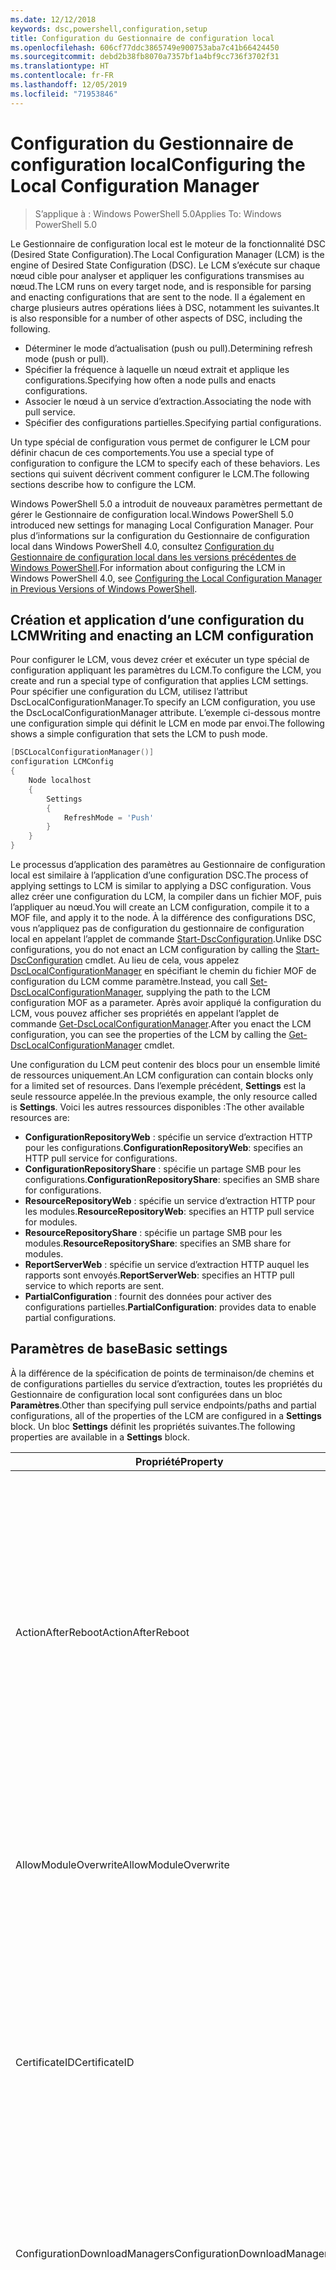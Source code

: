 ```yaml
---
ms.date: 12/12/2018
keywords: dsc,powershell,configuration,setup
title: Configuration du Gestionnaire de configuration local
ms.openlocfilehash: 606cf77ddc3865749e900753aba7c41b66424450
ms.sourcegitcommit: debd2b38fb8070a7357bf1a4bf9cc736f3702f31
ms.translationtype: HT
ms.contentlocale: fr-FR
ms.lasthandoff: 12/05/2019
ms.locfileid: "71953846"
---
```

# <a name="configuring-the-local-configuration-manager"></a><span data-ttu-id="c77e1-103">Configuration du Gestionnaire de configuration local</span><span class="sxs-lookup"><span data-stu-id="c77e1-103">Configuring the Local Configuration Manager</span></span>

> <span data-ttu-id="c77e1-104">S’applique à : Windows PowerShell 5.0</span><span class="sxs-lookup"><span data-stu-id="c77e1-104">Applies To: Windows PowerShell 5.0</span></span>

<span data-ttu-id="c77e1-105">Le Gestionnaire de configuration local est le moteur de la fonctionnalité DSC (Desired State Configuration).</span><span class="sxs-lookup"><span data-stu-id="c77e1-105">The Local Configuration Manager (LCM) is the engine of Desired State Configuration (DSC).</span></span>
<span data-ttu-id="c77e1-106">Le LCM s’exécute sur chaque nœud cible pour analyser et appliquer les configurations transmises au nœud.</span><span class="sxs-lookup"><span data-stu-id="c77e1-106">The LCM runs on every target node, and is responsible for parsing and enacting configurations that are sent to the node.</span></span>
<span data-ttu-id="c77e1-107">Il a également en charge plusieurs autres opérations liées à DSC, notamment les suivantes.</span><span class="sxs-lookup"><span data-stu-id="c77e1-107">It is also responsible for a number of other aspects of DSC, including the following.</span></span>

- <span data-ttu-id="c77e1-108">Déterminer le mode d’actualisation (push ou pull).</span><span class="sxs-lookup"><span data-stu-id="c77e1-108">Determining refresh mode (push or pull).</span></span>
- <span data-ttu-id="c77e1-109">Spécifier la fréquence à laquelle un nœud extrait et applique les configurations.</span><span class="sxs-lookup"><span data-stu-id="c77e1-109">Specifying how often a node pulls and enacts configurations.</span></span>
- <span data-ttu-id="c77e1-110">Associer le nœud à un service d’extraction.</span><span class="sxs-lookup"><span data-stu-id="c77e1-110">Associating the node with pull service.</span></span>
- <span data-ttu-id="c77e1-111">Spécifier des configurations partielles.</span><span class="sxs-lookup"><span data-stu-id="c77e1-111">Specifying partial configurations.</span></span>

<span data-ttu-id="c77e1-112">Un type spécial de configuration vous permet de configurer le LCM pour définir chacun de ces comportements.</span><span class="sxs-lookup"><span data-stu-id="c77e1-112">You use a special type of configuration to configure the LCM to specify each of these behaviors.</span></span>
<span data-ttu-id="c77e1-113">Les sections qui suivent décrivent comment configurer le LCM.</span><span class="sxs-lookup"><span data-stu-id="c77e1-113">The following sections describe how to configure the LCM.</span></span>

<span data-ttu-id="c77e1-114">Windows PowerShell 5.0 a introduit de nouveaux paramètres permettant de gérer le Gestionnaire de configuration local.</span><span class="sxs-lookup"><span data-stu-id="c77e1-114">Windows PowerShell 5.0 introduced new settings for managing Local Configuration Manager.</span></span>
<span data-ttu-id="c77e1-115">Pour plus d’informations sur la configuration du Gestionnaire de configuration local dans Windows PowerShell 4.0, consultez [Configuration du Gestionnaire de configuration local dans les versions précédentes de Windows PowerShell](metaconfig4.md).</span><span class="sxs-lookup"><span data-stu-id="c77e1-115">For information about configuring the LCM in Windows PowerShell 4.0, see [Configuring the Local Configuration Manager in Previous Versions of Windows PowerShell](metaconfig4.md).</span></span>

## <a name="writing-and-enacting-an-lcm-configuration"></a><span data-ttu-id="c77e1-116">Création et application d’une configuration du LCM</span><span class="sxs-lookup"><span data-stu-id="c77e1-116">Writing and enacting an LCM configuration</span></span>

<span data-ttu-id="c77e1-117">Pour configurer le LCM, vous devez créer et exécuter un type spécial de configuration appliquant les paramètres du LCM.</span><span class="sxs-lookup"><span data-stu-id="c77e1-117">To configure the LCM, you create and run a special type of configuration that applies LCM settings.</span></span>
<span data-ttu-id="c77e1-118">Pour spécifier une configuration du LCM, utilisez l’attribut DscLocalConfigurationManager.</span><span class="sxs-lookup"><span data-stu-id="c77e1-118">To specify an LCM configuration, you use the DscLocalConfigurationManager attribute.</span></span>
<span data-ttu-id="c77e1-119">L’exemple ci-dessous montre une configuration simple qui définit le LCM en mode par envoi.</span><span class="sxs-lookup"><span data-stu-id="c77e1-119">The following shows a simple configuration that sets the LCM to push mode.</span></span>

```powershell
[DSCLocalConfigurationManager()]
configuration LCMConfig
{
    Node localhost
    {
        Settings
        {
            RefreshMode = 'Push'
        }
    }
}
```

<span data-ttu-id="c77e1-120">Le processus d’application des paramètres au Gestionnaire de configuration local est similaire à l’application d’une configuration DSC.</span><span class="sxs-lookup"><span data-stu-id="c77e1-120">The process of applying settings to LCM is similar to applying a DSC configuration.</span></span>
<span data-ttu-id="c77e1-121">Vous allez créer une configuration du LCM, la compiler dans un fichier MOF, puis l’appliquer au nœud.</span><span class="sxs-lookup"><span data-stu-id="c77e1-121">You will create an LCM configuration, compile it to a MOF file, and apply it to the node.</span></span>
<span data-ttu-id="c77e1-122">À la différence des configurations DSC, vous n’appliquez pas de configuration du gestionnaire de configuration local en appelant l’applet de commande [Start-DscConfiguration](/powershell/module/psdesiredstateconfiguration/start-dscconfiguration).</span><span class="sxs-lookup"><span data-stu-id="c77e1-122">Unlike DSC configurations, you do not enact an LCM configuration by calling the [Start-DscConfiguration](/powershell/module/psdesiredstateconfiguration/start-dscconfiguration) cmdlet.</span></span>
<span data-ttu-id="c77e1-123">Au lieu de cela, vous appelez [DscLocalConfigurationManager](/powershell/module/PSDesiredStateConfiguration/Set-DscLocalConfigurationManager) en spécifiant le chemin du fichier MOF de configuration du LCM comme paramètre.</span><span class="sxs-lookup"><span data-stu-id="c77e1-123">Instead, you call [Set-DscLocalConfigurationManager](/powershell/module/PSDesiredStateConfiguration/Set-DscLocalConfigurationManager), supplying the path to the LCM configuration MOF as a parameter.</span></span>
<span data-ttu-id="c77e1-124">Après avoir appliqué la configuration du LCM, vous pouvez afficher ses propriétés en appelant l’applet de commande [Get-DscLocalConfigurationManager](/powershell/module/PSDesiredStateConfiguration/Get-DscLocalConfigurationManager).</span><span class="sxs-lookup"><span data-stu-id="c77e1-124">After you enact the LCM configuration, you can see the properties of the LCM by calling the [Get-DscLocalConfigurationManager](/powershell/module/PSDesiredStateConfiguration/Get-DscLocalConfigurationManager) cmdlet.</span></span>

<span data-ttu-id="c77e1-125">Une configuration du LCM peut contenir des blocs pour un ensemble limité de ressources uniquement.</span><span class="sxs-lookup"><span data-stu-id="c77e1-125">An LCM configuration can contain blocks only for a limited set of resources.</span></span>
<span data-ttu-id="c77e1-126">Dans l’exemple précédent, **Settings** est la seule ressource appelée.</span><span class="sxs-lookup"><span data-stu-id="c77e1-126">In the previous example, the only resource called is **Settings**.</span></span>
<span data-ttu-id="c77e1-127">Voici les autres ressources disponibles :</span><span class="sxs-lookup"><span data-stu-id="c77e1-127">The other available resources are:</span></span>

* <span data-ttu-id="c77e1-128">**ConfigurationRepositoryWeb** : spécifie un service d’extraction HTTP pour les configurations.</span><span class="sxs-lookup"><span data-stu-id="c77e1-128">**ConfigurationRepositoryWeb**: specifies an HTTP pull service for configurations.</span></span>
* <span data-ttu-id="c77e1-129">**ConfigurationRepositoryShare** : spécifie un partage SMB pour les configurations.</span><span class="sxs-lookup"><span data-stu-id="c77e1-129">**ConfigurationRepositoryShare**: specifies an SMB share for configurations.</span></span>
* <span data-ttu-id="c77e1-130">**ResourceRepositoryWeb** : spécifie un service d’extraction HTTP pour les modules.</span><span class="sxs-lookup"><span data-stu-id="c77e1-130">**ResourceRepositoryWeb**: specifies an HTTP pull service for modules.</span></span>
* <span data-ttu-id="c77e1-131">**ResourceRepositoryShare** : spécifie un partage SMB pour les modules.</span><span class="sxs-lookup"><span data-stu-id="c77e1-131">**ResourceRepositoryShare**: specifies an SMB share for modules.</span></span>
* <span data-ttu-id="c77e1-132">**ReportServerWeb** : spécifie un service d’extraction HTTP auquel les rapports sont envoyés.</span><span class="sxs-lookup"><span data-stu-id="c77e1-132">**ReportServerWeb**: specifies an HTTP pull service to which reports are sent.</span></span>
* <span data-ttu-id="c77e1-133">**PartialConfiguration** : fournit des données pour activer des configurations partielles.</span><span class="sxs-lookup"><span data-stu-id="c77e1-133">**PartialConfiguration**: provides data to enable partial configurations.</span></span>

## <a name="basic-settings"></a><span data-ttu-id="c77e1-134">Paramètres de base</span><span class="sxs-lookup"><span data-stu-id="c77e1-134">Basic settings</span></span>

<span data-ttu-id="c77e1-135">À la différence de la spécification de points de terminaison/de chemins et de configurations partielles du service d’extraction, toutes les propriétés du Gestionnaire de configuration local sont configurées dans un bloc **Paramètres**.</span><span class="sxs-lookup"><span data-stu-id="c77e1-135">Other than specifying pull service endpoints/paths and partial configurations, all of the properties of the LCM are configured in a **Settings** block.</span></span>
<span data-ttu-id="c77e1-136">Un bloc **Settings** définit les propriétés suivantes.</span><span class="sxs-lookup"><span data-stu-id="c77e1-136">The following properties are available in a **Settings** block.</span></span>

|  <span data-ttu-id="c77e1-137">Propriété</span><span class="sxs-lookup"><span data-stu-id="c77e1-137">Property</span></span>  |  <span data-ttu-id="c77e1-138">Type</span><span class="sxs-lookup"><span data-stu-id="c77e1-138">Type</span></span>  |  <span data-ttu-id="c77e1-139">Description</span><span class="sxs-lookup"><span data-stu-id="c77e1-139">Description</span></span>   |
|----------- |------- |--------------- |
| <span data-ttu-id="c77e1-140">ActionAfterReboot</span><span class="sxs-lookup"><span data-stu-id="c77e1-140">ActionAfterReboot</span></span>| <span data-ttu-id="c77e1-141">string</span><span class="sxs-lookup"><span data-stu-id="c77e1-141">string</span></span>| <span data-ttu-id="c77e1-142">Spécifie le comportement après un redémarrage survenant pendant l’application d’une configuration.</span><span class="sxs-lookup"><span data-stu-id="c77e1-142">Specifies what happens after a reboot during the application of a configuration.</span></span> <span data-ttu-id="c77e1-143">Les valeurs possibles sont __ContinueConfiguration__ et __StopConfiguration__.</span><span class="sxs-lookup"><span data-stu-id="c77e1-143">The possible values are __"ContinueConfiguration"__ and __"StopConfiguration"__.</span></span> <ul><li> <span data-ttu-id="c77e1-144">__ContinueConfiguration__ : l’application de la configuration actuelle se poursuit après le redémarrage de l’ordinateur.</span><span class="sxs-lookup"><span data-stu-id="c77e1-144">__ContinueConfiguration__: Continue applying the current configuration after machine reboot.</span></span> <span data-ttu-id="c77e1-145">Il s’agit de la valeur par défaut</span><span class="sxs-lookup"><span data-stu-id="c77e1-145">This is the default value</span></span></li><li><span data-ttu-id="c77e1-146">__StopConfiguration__ : arrêter la configuration actuelle après le redémarrage de l’ordinateur.</span><span class="sxs-lookup"><span data-stu-id="c77e1-146">__StopConfiguration__: Stop the current configuration after machine reboot.</span></span></li></ul>|
| <span data-ttu-id="c77e1-147">AllowModuleOverwrite</span><span class="sxs-lookup"><span data-stu-id="c77e1-147">AllowModuleOverwrite</span></span>| <span data-ttu-id="c77e1-148">bool</span><span class="sxs-lookup"><span data-stu-id="c77e1-148">bool</span></span>| <span data-ttu-id="c77e1-149">__$TRUE__ si de nouvelles configurations téléchargées dans le service d’extraction sont autorisées à remplacer les anciennes sur le nœud cible.</span><span class="sxs-lookup"><span data-stu-id="c77e1-149">__$TRUE__ if new configurations downloaded from the pull service are allowed to overwrite the old ones on the target node.</span></span> <span data-ttu-id="c77e1-150">Autrement, définissez-la sur $FALSE.</span><span class="sxs-lookup"><span data-stu-id="c77e1-150">Otherwise, $FALSE.</span></span>|
| <span data-ttu-id="c77e1-151">CertificateID</span><span class="sxs-lookup"><span data-stu-id="c77e1-151">CertificateID</span></span>| <span data-ttu-id="c77e1-152">string</span><span class="sxs-lookup"><span data-stu-id="c77e1-152">string</span></span>| <span data-ttu-id="c77e1-153">Empreinte d’un certificat utilisée pour sécuriser les informations d’identification transmise dans une configuration.</span><span class="sxs-lookup"><span data-stu-id="c77e1-153">The thumbprint of a certificate used to secure credentials passed in a configuration.</span></span> <span data-ttu-id="c77e1-154">Pour plus d’informations, consultez [Want to secure credentials in Windows PowerShell Desired State Configuration](https://blogs.msdn.com/b/powershell/archive/2014/01/31/want-to-secure-credentials-in-windows-powershell-desired-state-configuration.aspx)? (Sécuriser les informations d’identification dans DSC Windows PowerShell).</span><span class="sxs-lookup"><span data-stu-id="c77e1-154">For more information see [Want to secure credentials in Windows PowerShell Desired State Configuration](https://blogs.msdn.com/b/powershell/archive/2014/01/31/want-to-secure-credentials-in-windows-powershell-desired-state-configuration.aspx)?.</span></span> <br> <span data-ttu-id="c77e1-155">__Remarque :__ ceci est géré automatiquement si vous utilisez le service d’extraction Azure Automation DSC.</span><span class="sxs-lookup"><span data-stu-id="c77e1-155">__Note:__ this is managed automatically if using Azure Automation DSC pull service.</span></span>|
| <span data-ttu-id="c77e1-156">ConfigurationDownloadManagers</span><span class="sxs-lookup"><span data-stu-id="c77e1-156">ConfigurationDownloadManagers</span></span>| <span data-ttu-id="c77e1-157">CimInstance[]</span><span class="sxs-lookup"><span data-stu-id="c77e1-157">CimInstance[]</span></span>| <span data-ttu-id="c77e1-158">Obsolète.</span><span class="sxs-lookup"><span data-stu-id="c77e1-158">Obsolete.</span></span> <span data-ttu-id="c77e1-159">Utilisez les blocs __ConfigurationRepositoryWeb__ et __ConfigurationRepositoryShare__ pour définir les points de terminaison du service d’extraction de configuration.</span><span class="sxs-lookup"><span data-stu-id="c77e1-159">Use __ConfigurationRepositoryWeb__ and __ConfigurationRepositoryShare__ blocks to define configuration pull service endpoints.</span></span>|
| <span data-ttu-id="c77e1-160">ConfigurationID</span><span class="sxs-lookup"><span data-stu-id="c77e1-160">ConfigurationID</span></span>| <span data-ttu-id="c77e1-161">string</span><span class="sxs-lookup"><span data-stu-id="c77e1-161">string</span></span>| <span data-ttu-id="c77e1-162">Pour la rétrocompatibilité avec des versions plus anciennes du service d’extraction.</span><span class="sxs-lookup"><span data-stu-id="c77e1-162">For backwards compatibility with older pull service versions.</span></span> <span data-ttu-id="c77e1-163">Un GUID qui identifie le fichier de configuration à obtenir d’un service d’extraction.</span><span class="sxs-lookup"><span data-stu-id="c77e1-163">A GUID that identifies the configuration file to get from a pull service.</span></span> <span data-ttu-id="c77e1-164">Le nœud extrait les configurations du service d’extraction si le nom du fichier de configuration MOF est ConfigurationID.mof.</span><span class="sxs-lookup"><span data-stu-id="c77e1-164">The node will pull configurations on the pull service if the name of the configuration MOF is named ConfigurationID.mof.</span></span><br> <span data-ttu-id="c77e1-165">__Remarque :__ Si vous définissez cette propriété, l’enregistrement du nœud auprès d’un service d’extraction avec __RegistrationKey__ ne fonctionne pas.</span><span class="sxs-lookup"><span data-stu-id="c77e1-165">__Note:__ If you set this property, registering the node with a pull service by using __RegistrationKey__ does not work.</span></span> <span data-ttu-id="c77e1-166">Pour plus d’informations, consultez [Configuration d’un client collecteur à l’aide des noms de configuration](../pull-server/pullClientConfigNames.md).</span><span class="sxs-lookup"><span data-stu-id="c77e1-166">For more information, see [Setting up a pull client with configuration names](../pull-server/pullClientConfigNames.md).</span></span>|
| <span data-ttu-id="c77e1-167">ConfigurationMode</span><span class="sxs-lookup"><span data-stu-id="c77e1-167">ConfigurationMode</span></span>| <span data-ttu-id="c77e1-168">string</span><span class="sxs-lookup"><span data-stu-id="c77e1-168">string</span></span> | <span data-ttu-id="c77e1-169">Spécifie de quelle façon le LCM applique réellement la configuration aux nœuds cibles.</span><span class="sxs-lookup"><span data-stu-id="c77e1-169">Specifies how the LCM actually applies the configuration to the target nodes.</span></span> <span data-ttu-id="c77e1-170">Les valeurs possibles sont __"ApplyOnly"__ , __"ApplyAndMonitor"__ et __"ApplyAndAutoCorrect"__ .</span><span class="sxs-lookup"><span data-stu-id="c77e1-170">Possible values are __"ApplyOnly"__,__"ApplyAndMonitor"__, and __"ApplyAndAutoCorrect"__.</span></span> <ul><li><span data-ttu-id="c77e1-171">__ApplyOnly__ : indique à DSC d’appliquer la configuration et de ne faire aucune autre opération, sauf si une nouvelle configuration est transmise au nœud cible ou est extraite d’un service.</span><span class="sxs-lookup"><span data-stu-id="c77e1-171">__ApplyOnly__: DSC applies the configuration and does nothing further unless a new configuration is pushed to the target node or when a new configuration is pulled from a service.</span></span> <span data-ttu-id="c77e1-172">Après l’application initiale d’une nouvelle configuration, DSC ne vérifie pas si le nœud cible est encore dans l’état précédemment configuré.</span><span class="sxs-lookup"><span data-stu-id="c77e1-172">After initial application of a new configuration, DSC does not check for drift from a previously configured state.</span></span> <span data-ttu-id="c77e1-173">Notez que DSC tente d’appliquer la configuration jusqu’à ce que l’opération aboutisse avant que __ApplyOnly__ ne prenne effet.</span><span class="sxs-lookup"><span data-stu-id="c77e1-173">Note that DSC will attempt to apply the configuration until it is successful before __ApplyOnly__ takes effect.</span></span> </li><li> <span data-ttu-id="c77e1-174">__ApplyAndMonitor__ : Il s'agit de la valeur par défaut.</span><span class="sxs-lookup"><span data-stu-id="c77e1-174">__ApplyAndMonitor__: This is the default value.</span></span> <span data-ttu-id="c77e1-175">indique au LCM d’appliquer chaque nouvelle configuration.</span><span class="sxs-lookup"><span data-stu-id="c77e1-175">The LCM applies any new configurations.</span></span> <span data-ttu-id="c77e1-176">Après l’application initiale d’une nouvelle configuration, DSC vérifie si le nœud cible est dans l’état souhaité et, si ce n’est pas le cas, signale l’écart dans les journaux.</span><span class="sxs-lookup"><span data-stu-id="c77e1-176">After initial application of a new configuration, if the target node drifts from the desired state, DSC reports the discrepancy in logs.</span></span> <span data-ttu-id="c77e1-177">Notez que DSC tente d’appliquer la configuration jusqu’à ce que l’opération aboutisse avant que __ApplyAndMonitor__ ne prenne effet.</span><span class="sxs-lookup"><span data-stu-id="c77e1-177">Note that DSC will attempt to apply the configuration until it is successful before __ApplyAndMonitor__ takes effect.</span></span></li><li><span data-ttu-id="c77e1-178">__ApplyAndAutoCorrect__ : indique à DSC d’appliquer chaque nouvelle configuration.</span><span class="sxs-lookup"><span data-stu-id="c77e1-178">__ApplyAndAutoCorrect__: DSC applies any new configurations.</span></span> <span data-ttu-id="c77e1-179">Après l’application initiale d’une nouvelle configuration, DSC vérifie si le nœud cible est dans l’état souhaité et, si ce n’est pas le cas, il signale l’écart dans les journaux, puis il réapplique la configuration actuelle.</span><span class="sxs-lookup"><span data-stu-id="c77e1-179">After initial application of a new configuration, if the target node drifts from the desired state, DSC reports the discrepancy in logs, and then re-applies the current configuration.</span></span></li></ul>|
| <span data-ttu-id="c77e1-180">ConfigurationModeFrequencyMins</span><span class="sxs-lookup"><span data-stu-id="c77e1-180">ConfigurationModeFrequencyMins</span></span>| <span data-ttu-id="c77e1-181">UInt32</span><span class="sxs-lookup"><span data-stu-id="c77e1-181">UInt32</span></span>| <span data-ttu-id="c77e1-182">Fréquence, en minutes, à laquelle la configuration actuelle est vérifiée et appliquée.</span><span class="sxs-lookup"><span data-stu-id="c77e1-182">How often, in minutes, the current configuration is checked and applied.</span></span> <span data-ttu-id="c77e1-183">Cette propriété est ignorée si la propriété ConfigurationMode est définie sur ApplyOnly.</span><span class="sxs-lookup"><span data-stu-id="c77e1-183">This property is ignored if the ConfigurationMode property is set to ApplyOnly.</span></span> <span data-ttu-id="c77e1-184">La valeur par défaut est 15.</span><span class="sxs-lookup"><span data-stu-id="c77e1-184">The default value is 15.</span></span>|
| <span data-ttu-id="c77e1-185">DebugMode</span><span class="sxs-lookup"><span data-stu-id="c77e1-185">DebugMode</span></span>| <span data-ttu-id="c77e1-186">string</span><span class="sxs-lookup"><span data-stu-id="c77e1-186">string</span></span>| <span data-ttu-id="c77e1-187">Les valeurs possibles sont __None__, __ForceModuleImport__ et __All__.</span><span class="sxs-lookup"><span data-stu-id="c77e1-187">Possible values are __None__, __ForceModuleImport__, and __All__.</span></span> <ul><li><span data-ttu-id="c77e1-188">Définissez cette propriété sur __None__ pour utiliser les ressources mises en cache.</span><span class="sxs-lookup"><span data-stu-id="c77e1-188">Set to __None__ to use cached resources.</span></span> <span data-ttu-id="c77e1-189">Il s’agit de la valeur par défaut qui doit être utilisée dans les scénarios de production.</span><span class="sxs-lookup"><span data-stu-id="c77e1-189">This is the default and should be used in production scenarios.</span></span></li><li><span data-ttu-id="c77e1-190">Définissez cette propriété sur __ForceModuleImport__ pour forcer le gestionnaire de configuration local à recharger tous les modules de ressources DSC, même ceux ayant déjà été chargés et mis en cache.</span><span class="sxs-lookup"><span data-stu-id="c77e1-190">Setting to __ForceModuleImport__, causes the LCM to reload any DSC resource modules, even if they have been previously loaded and cached.</span></span> <span data-ttu-id="c77e1-191">Ce comportement diminue les performances de DSC, car chaque module utilisé est systématiquement rechargé.</span><span class="sxs-lookup"><span data-stu-id="c77e1-191">This impacts the performance of DSC operations as each module is reloaded on use.</span></span> <span data-ttu-id="c77e1-192">En général, vous utilisez cette valeur lors du débogage d’une ressource.</span><span class="sxs-lookup"><span data-stu-id="c77e1-192">Typically you would use this value while debugging a resource</span></span></li><li><span data-ttu-id="c77e1-193">Dans cette version, __All__ est équivalent à __ForceModuleImport__</span><span class="sxs-lookup"><span data-stu-id="c77e1-193">In this release, __All__ is same as __ForceModuleImport__</span></span></li></ul> |
| <span data-ttu-id="c77e1-194">RebootNodeIfNeeded</span><span class="sxs-lookup"><span data-stu-id="c77e1-194">RebootNodeIfNeeded</span></span>| <span data-ttu-id="c77e1-195">bool</span><span class="sxs-lookup"><span data-stu-id="c77e1-195">bool</span></span>| <span data-ttu-id="c77e1-196">affectez la valeur `$true` pour autoriser les ressources à redémarrer le nœud à l’aide de l’indicateur `$global:DSCMachineStatus`.</span><span class="sxs-lookup"><span data-stu-id="c77e1-196">Set this to `$true` to allow resources to reboot the Node using the `$global:DSCMachineStatus` flag.</span></span> <span data-ttu-id="c77e1-197">Sinon, vous devez redémarrer manuellement le nœud.</span><span class="sxs-lookup"><span data-stu-id="c77e1-197">Otherwise, you will have to manually reboot the node for any configuration that requires it.</span></span> <span data-ttu-id="c77e1-198">La valeur par défaut est `$false`.</span><span class="sxs-lookup"><span data-stu-id="c77e1-198">The default value is `$false`.</span></span> <span data-ttu-id="c77e1-199">Pour utiliser ce paramètre lorsqu’une condition de redémarrage est imposée par autre chose que DSC (par exemple, Windows Installer), combinez ce paramètre avec la ressource __PendingReboot__ dans le module [ComputerManagementDsc](https://github.com/PowerShell/ComputerManagementDsc).</span><span class="sxs-lookup"><span data-stu-id="c77e1-199">To use this setting when a reboot condition is enacted by something other than DSC (such as Windows Installer), combine this setting with the __PendingReboot__ resource in the [ComputerManagementDsc](https://github.com/PowerShell/ComputerManagementDsc) module.</span></span>|
| <span data-ttu-id="c77e1-200">RefreshMode</span><span class="sxs-lookup"><span data-stu-id="c77e1-200">RefreshMode</span></span>| <span data-ttu-id="c77e1-201">string</span><span class="sxs-lookup"><span data-stu-id="c77e1-201">string</span></span>| <span data-ttu-id="c77e1-202">Spécifie de quelle façon le LCM obtient les configurations.</span><span class="sxs-lookup"><span data-stu-id="c77e1-202">Specifies how the LCM gets configurations.</span></span> <span data-ttu-id="c77e1-203">Les valeurs possibles sont __Disabled__, __Push__ et __Pull__.</span><span class="sxs-lookup"><span data-stu-id="c77e1-203">The possible values are __"Disabled"__, __"Push"__, and __"Pull"__.</span></span> <ul><li><span data-ttu-id="c77e1-204">__Disabled__ : les configurations DSC sont désactivées pour ce nœud.</span><span class="sxs-lookup"><span data-stu-id="c77e1-204">__Disabled__: DSC configurations are disabled for this node.</span></span></li><li> <span data-ttu-id="c77e1-205">__Push__ : lance les configurations en appelant l’applet de commande [Start-DscConfiguration](/powershell/module/psdesiredstateconfiguration/start-dscconfiguration).</span><span class="sxs-lookup"><span data-stu-id="c77e1-205">__Push__: Configurations are initiated by calling the [Start-DscConfiguration](/powershell/module/psdesiredstateconfiguration/start-dscconfiguration) cmdlet.</span></span> <span data-ttu-id="c77e1-206">Chaque configuration est immédiatement appliquée au nœud.</span><span class="sxs-lookup"><span data-stu-id="c77e1-206">The configuration is applied immediately to the node.</span></span> <span data-ttu-id="c77e1-207">Il s'agit de la valeur par défaut.</span><span class="sxs-lookup"><span data-stu-id="c77e1-207">This is the default value.</span></span></li><li><span data-ttu-id="c77e1-208">__Pull :__ le nœud est configuré pour vérifier régulièrement les configurations disponibles sur un service d’extraction ou un chemin SMB.</span><span class="sxs-lookup"><span data-stu-id="c77e1-208">__Pull:__ The node is configured to regularly check for configurations from a pull service or SMB path.</span></span> <span data-ttu-id="c77e1-209">Si cette propriété a la valeur __Pull__, vous devez spécifier un chemin HTTP (service) ou SMB (partage) dans un bloc __ConfigurationRepositoryWeb__ ou __ConfigurationRepositoryShare__.</span><span class="sxs-lookup"><span data-stu-id="c77e1-209">If this property is set to __Pull__, you must specify an HTTP (service) or SMB (share) path in a __ConfigurationRepositoryWeb__ or __ConfigurationRepositoryShare__ block.</span></span></li></ul>|
| <span data-ttu-id="c77e1-210">RefreshFrequencyMins</span><span class="sxs-lookup"><span data-stu-id="c77e1-210">RefreshFrequencyMins</span></span>| <span data-ttu-id="c77e1-211">Uint32</span><span class="sxs-lookup"><span data-stu-id="c77e1-211">Uint32</span></span>| <span data-ttu-id="c77e1-212">L’intervalle de temps, en minutes, auquel le LCM contrôle un service d’extraction pour obtenir des configurations mises à jour.</span><span class="sxs-lookup"><span data-stu-id="c77e1-212">The time interval, in minutes, at which the LCM checks a pull service to get updated configurations.</span></span> <span data-ttu-id="c77e1-213">Cette valeur est ignorée si le LCM n’est pas configuré en mode d’extraction.</span><span class="sxs-lookup"><span data-stu-id="c77e1-213">This value is ignored if the LCM is not configured in pull mode.</span></span> <span data-ttu-id="c77e1-214">La valeur par défaut est 30.</span><span class="sxs-lookup"><span data-stu-id="c77e1-214">The default value is 30.</span></span>|
| <span data-ttu-id="c77e1-215">ReportManagers</span><span class="sxs-lookup"><span data-stu-id="c77e1-215">ReportManagers</span></span>| <span data-ttu-id="c77e1-216">CimInstance[]</span><span class="sxs-lookup"><span data-stu-id="c77e1-216">CimInstance[]</span></span>| <span data-ttu-id="c77e1-217">Obsolète.</span><span class="sxs-lookup"><span data-stu-id="c77e1-217">Obsolete.</span></span> <span data-ttu-id="c77e1-218">Utilisez des blocs __ReportServerWeb__ pour définir un point de terminaison permettant d’envoyer les données de rapport à un service d’extraction.</span><span class="sxs-lookup"><span data-stu-id="c77e1-218">Use __ReportServerWeb__ blocks to define an endpoint to send reporting data to a pull service.</span></span>|
| <span data-ttu-id="c77e1-219">ResourceModuleManagers</span><span class="sxs-lookup"><span data-stu-id="c77e1-219">ResourceModuleManagers</span></span>| <span data-ttu-id="c77e1-220">CimInstance[]</span><span class="sxs-lookup"><span data-stu-id="c77e1-220">CimInstance[]</span></span>| <span data-ttu-id="c77e1-221">Obsolète.</span><span class="sxs-lookup"><span data-stu-id="c77e1-221">Obsolete.</span></span> <span data-ttu-id="c77e1-222">Utilisez des blocs __ResourceRepositoryWeb__ et __ResourceRepositoryShare__ pour définir respectivement les points de terminaison HTTP ou les chemins SMB du service d’extraction.</span><span class="sxs-lookup"><span data-stu-id="c77e1-222">Use __ResourceRepositoryWeb__ and __ResourceRepositoryShare__ blocks to define pull service HTTP endpoints or SMB paths, respectively.</span></span>|
| <span data-ttu-id="c77e1-223">PartialConfigurations</span><span class="sxs-lookup"><span data-stu-id="c77e1-223">PartialConfigurations</span></span>| <span data-ttu-id="c77e1-224">CimInstance</span><span class="sxs-lookup"><span data-stu-id="c77e1-224">CimInstance</span></span>| <span data-ttu-id="c77e1-225">Non implémentée.</span><span class="sxs-lookup"><span data-stu-id="c77e1-225">Not implemented.</span></span> <span data-ttu-id="c77e1-226">Ne pas utiliser.</span><span class="sxs-lookup"><span data-stu-id="c77e1-226">Do not use.</span></span>|
| <span data-ttu-id="c77e1-227">StatusRetentionTimeInDays</span><span class="sxs-lookup"><span data-stu-id="c77e1-227">StatusRetentionTimeInDays</span></span> | <span data-ttu-id="c77e1-228">UInt32</span><span class="sxs-lookup"><span data-stu-id="c77e1-228">UInt32</span></span>| <span data-ttu-id="c77e1-229">Nombre de jours pendant lesquels le LCM conserve l’état de la configuration actuelle.</span><span class="sxs-lookup"><span data-stu-id="c77e1-229">The number of days the LCM keeps the status of the current configuration.</span></span>|

> [!NOTE]
> <span data-ttu-id="c77e1-230">Le Gestionnaire de configuration local démarre le cycle **ConfigurationModeFrequencyMins** d’après les critères suivants :</span><span class="sxs-lookup"><span data-stu-id="c77e1-230">The LCM starts the **ConfigurationModeFrequencyMins** cycle based on:</span></span>
>
> - <span data-ttu-id="c77e1-231">Une nouvelle métaconfiguration est appliquée à l’aide de `Set-DscLocalConfigurationManager`</span><span class="sxs-lookup"><span data-stu-id="c77e1-231">A new metaconfig is applied using `Set-DscLocalConfigurationManager`</span></span>
> - <span data-ttu-id="c77e1-232">Un redémarrage de l’ordinateur est effectué</span><span class="sxs-lookup"><span data-stu-id="c77e1-232">A machine restart</span></span>
>
> <span data-ttu-id="c77e1-233">Pour toute condition où le processus du minuteur plante, le problème est détecté dans les 30 secondes et le cycle est redémarré.</span><span class="sxs-lookup"><span data-stu-id="c77e1-233">For any condition where the timer process experiences a crash, that will be detected within 30 seconds and the cycle will be restarted.</span></span>
> <span data-ttu-id="c77e1-234">Une opération simultanée pourrait retarder le démarrage du cycle. Si la durée de cette opération dépasse la fréquence du cycle configurée, le minuteur suivant ne démarrera pas.</span><span class="sxs-lookup"><span data-stu-id="c77e1-234">A concurrent operation could delay the cycle from being started, if the duration of this operation exceeds the configured cycle frequency, the next timer will not start.</span></span>
>
> <span data-ttu-id="c77e1-235">Par exemple, la métaconfiguration est configurée à une fréquence d’extraction de 15 minutes et une opération d’extraction a lieu à T1.</span><span class="sxs-lookup"><span data-stu-id="c77e1-235">Example, the metaconfig is configured at a 15 minute pull frequency and a pull occurs at T1.</span></span>  <span data-ttu-id="c77e1-236">Le nœud ne termine pas le travail avant 16 minutes.</span><span class="sxs-lookup"><span data-stu-id="c77e1-236">The Node does not finish work for 16 minutes.</span></span>  <span data-ttu-id="c77e1-237">Le premier cycle de 15 minutes est ignoré, et l’extraction suivante aura lieu à T1+15+15.</span><span class="sxs-lookup"><span data-stu-id="c77e1-237">The first 15 minute cycle is ignored, and next pull will happen at T1+15+15.</span></span>

## <a name="pull-service"></a><span data-ttu-id="c77e1-238">Service d’extraction</span><span class="sxs-lookup"><span data-stu-id="c77e1-238">Pull service</span></span>

<span data-ttu-id="c77e1-239">La configuration du LCM permet de définir les types de services d’extraction suivants :</span><span class="sxs-lookup"><span data-stu-id="c77e1-239">LCM configuration supports defining the following types of pull service endpoints:</span></span>

- <span data-ttu-id="c77e1-240">**Serveur de configuration** : un référentiel pour les configurations DSC.</span><span class="sxs-lookup"><span data-stu-id="c77e1-240">**Configuration server**: A repository for DSC configurations.</span></span> <span data-ttu-id="c77e1-241">Définissez les serveurs de configuration à l’aide des blocs **ConfigurationRepositoryWeb** (pour les serveurs web) et **ConfigurationRepositoryShare** (pour les serveurs SMB).</span><span class="sxs-lookup"><span data-stu-id="c77e1-241">Define configuration servers by using **ConfigurationRepositoryWeb** (for web-based servers) and **ConfigurationRepositoryShare** (for SMB-based servers) blocks.</span></span>
- <span data-ttu-id="c77e1-242">**Serveur de ressources** : référentiel pour les ressources DSC, packagées comme modules PowerShell.</span><span class="sxs-lookup"><span data-stu-id="c77e1-242">**Resource server**: A repository for DSC resources, packaged as PowerShell modules.</span></span> <span data-ttu-id="c77e1-243">Définissez les serveurs de ressources à l’aide des blocs **ResourceRepositoryWeb** (pour les serveurs web) et **ResourceRepositoryShare** (pour les serveurs SMB).</span><span class="sxs-lookup"><span data-stu-id="c77e1-243">Define resource servers by using **ResourceRepositoryWeb** (for web-based servers) and **ResourceRepositoryShare** (for SMB-based servers) blocks.</span></span>
- <span data-ttu-id="c77e1-244">**Serveur de rapports** : service vers lequel DSC envoie les données de rapports.</span><span class="sxs-lookup"><span data-stu-id="c77e1-244">**Report server**: A service that DSC sends report data to.</span></span> <span data-ttu-id="c77e1-245">Définissez les serveurs de rapports à l’aide des blocs **ReportServerWeb**.</span><span class="sxs-lookup"><span data-stu-id="c77e1-245">Define report servers by using **ReportServerWeb** blocks.</span></span> <span data-ttu-id="c77e1-246">Un serveur de rapports doit être un service web.</span><span class="sxs-lookup"><span data-stu-id="c77e1-246">A report server must be a web service.</span></span>

<span data-ttu-id="c77e1-247">Pour plus d’informations sur le service collecteur, consultez [Service collecteur Desired State Configuration](../pull-server/pullServer.md).</span><span class="sxs-lookup"><span data-stu-id="c77e1-247">For more details on pull service see, [Desired State Configuration Pull Service](../pull-server/pullServer.md).</span></span>

## <a name="configuration-server-blocks"></a><span data-ttu-id="c77e1-248">Blocs de serveur de configuration</span><span class="sxs-lookup"><span data-stu-id="c77e1-248">Configuration server blocks</span></span>

<span data-ttu-id="c77e1-249">Pour définir un serveur de configuration web, créez un bloc **ConfigurationRepositoryWeb**.</span><span class="sxs-lookup"><span data-stu-id="c77e1-249">To define a web-based configuration server, you create a **ConfigurationRepositoryWeb** block.</span></span>
<span data-ttu-id="c77e1-250">Un bloc **ConfigurationRepositoryWeb** définit les propriétés suivantes.</span><span class="sxs-lookup"><span data-stu-id="c77e1-250">A **ConfigurationRepositoryWeb** defines the following properties.</span></span>

|<span data-ttu-id="c77e1-251">Propriété</span><span class="sxs-lookup"><span data-stu-id="c77e1-251">Property</span></span>|<span data-ttu-id="c77e1-252">Type</span><span class="sxs-lookup"><span data-stu-id="c77e1-252">Type</span></span>|<span data-ttu-id="c77e1-253">Description</span><span class="sxs-lookup"><span data-stu-id="c77e1-253">Description</span></span>|
|---|---|---|
|<span data-ttu-id="c77e1-254">AllowUnsecureConnection</span><span class="sxs-lookup"><span data-stu-id="c77e1-254">AllowUnsecureConnection</span></span>|<span data-ttu-id="c77e1-255">bool</span><span class="sxs-lookup"><span data-stu-id="c77e1-255">bool</span></span>|<span data-ttu-id="c77e1-256">Définissez cette propriété sur **$TRUE** pour autoriser le nœud à se connecter au serveur sans authentification.</span><span class="sxs-lookup"><span data-stu-id="c77e1-256">Set to **$TRUE** to allow connections from the node to the server without authentication.</span></span> <span data-ttu-id="c77e1-257">Définissez-la sur **$FALSE** pour rendre l’authentification obligatoire.</span><span class="sxs-lookup"><span data-stu-id="c77e1-257">Set to **$FALSE** to require authentication.</span></span>|
|<span data-ttu-id="c77e1-258">CertificateID</span><span class="sxs-lookup"><span data-stu-id="c77e1-258">CertificateID</span></span>|<span data-ttu-id="c77e1-259">string</span><span class="sxs-lookup"><span data-stu-id="c77e1-259">string</span></span>|<span data-ttu-id="c77e1-260">Empreinte d’un certificat utilisée pour l’authentification auprès du serveur.</span><span class="sxs-lookup"><span data-stu-id="c77e1-260">The thumbprint of a certificate used to authenticate to the server.</span></span>|
|<span data-ttu-id="c77e1-261">ConfigurationNames</span><span class="sxs-lookup"><span data-stu-id="c77e1-261">ConfigurationNames</span></span>|<span data-ttu-id="c77e1-262">String[]</span><span class="sxs-lookup"><span data-stu-id="c77e1-262">String[]</span></span>|<span data-ttu-id="c77e1-263">Tableau des noms des configurations à extraire par le nœud cible.</span><span class="sxs-lookup"><span data-stu-id="c77e1-263">An array of names of configurations to be pulled by the target node.</span></span> <span data-ttu-id="c77e1-264">Ils sont utilisés uniquement si le nœud est enregistré auprès du service d’extraction à l’aide d’une propriété **RegistrationKey**.</span><span class="sxs-lookup"><span data-stu-id="c77e1-264">These are used only if the node is registered with the pull service by using a **RegistrationKey**.</span></span> <span data-ttu-id="c77e1-265">Pour plus d’informations, consultez [Configuration d’un client collecteur à l’aide des noms de configuration](../pull-server/pullClientConfigNames.md).</span><span class="sxs-lookup"><span data-stu-id="c77e1-265">For more information, see [Setting up a pull client with configuration names](../pull-server/pullClientConfigNames.md).</span></span>|
|<span data-ttu-id="c77e1-266">RegistrationKey</span><span class="sxs-lookup"><span data-stu-id="c77e1-266">RegistrationKey</span></span>|<span data-ttu-id="c77e1-267">string</span><span class="sxs-lookup"><span data-stu-id="c77e1-267">string</span></span>|<span data-ttu-id="c77e1-268">Un GUID sous lequel le nœud est enregistré auprès du service d’extraction.</span><span class="sxs-lookup"><span data-stu-id="c77e1-268">A GUID that registers the node with the pull service.</span></span> <span data-ttu-id="c77e1-269">Pour plus d’informations, consultez [Configuration d’un client collecteur à l’aide des noms de configuration](../pull-server/pullClientConfigNames.md).</span><span class="sxs-lookup"><span data-stu-id="c77e1-269">For more information, see [Setting up a pull client with configuration names](../pull-server/pullClientConfigNames.md).</span></span>|
|<span data-ttu-id="c77e1-270">ServerURL</span><span class="sxs-lookup"><span data-stu-id="c77e1-270">ServerURL</span></span>|<span data-ttu-id="c77e1-271">string</span><span class="sxs-lookup"><span data-stu-id="c77e1-271">string</span></span>|<span data-ttu-id="c77e1-272">L’URL du service de configuration.</span><span class="sxs-lookup"><span data-stu-id="c77e1-272">The URL of the configuration service.</span></span>|
|<span data-ttu-id="c77e1-273">ProxyURL\*</span><span class="sxs-lookup"><span data-stu-id="c77e1-273">ProxyURL\*</span></span>|<span data-ttu-id="c77e1-274">string</span><span class="sxs-lookup"><span data-stu-id="c77e1-274">string</span></span>|<span data-ttu-id="c77e1-275">URL du proxy http à utiliser lors de la communication avec le service de configuration.</span><span class="sxs-lookup"><span data-stu-id="c77e1-275">The URL of the http proxy to use when communicating with the configuration service.</span></span>|
|<span data-ttu-id="c77e1-276">ProxyCredential\*</span><span class="sxs-lookup"><span data-stu-id="c77e1-276">ProxyCredential\*</span></span>|<span data-ttu-id="c77e1-277">pscredential</span><span class="sxs-lookup"><span data-stu-id="c77e1-277">pscredential</span></span>|<span data-ttu-id="c77e1-278">Informations d’identification à utiliser pour le proxy http.</span><span class="sxs-lookup"><span data-stu-id="c77e1-278">Credential to use for the http proxy.</span></span>|

> [!NOTE]
> * <span data-ttu-id="c77e1-279">Pris en charge dans Windows 1809 et ultérieur.</span><span class="sxs-lookup"><span data-stu-id="c77e1-279">Supported in Windows versions 1809 and later.</span></span>

<span data-ttu-id="c77e1-280">Un exemple de script pour simplifier la valeur ConfigurationRepositoryWeb pour des nœuds locaux est disponible – consultez [Génération de configurations DSC](https://docs.microsoft.com/azure/automation/automation-dsc-onboarding#generating-dsc-metaconfigurations)</span><span class="sxs-lookup"><span data-stu-id="c77e1-280">An example script to simplify configuring the ConfigurationRepositoryWeb value for on-premises nodes is available - see [Generating DSC metaconfigurations](https://docs.microsoft.com/azure/automation/automation-dsc-onboarding#generating-dsc-metaconfigurations)</span></span>

<span data-ttu-id="c77e1-281">Pour définir un serveur de configuration SMB, créez un bloc **ConfigurationRepositoryShare**.</span><span class="sxs-lookup"><span data-stu-id="c77e1-281">To define an SMB-based configuration server, you create a **ConfigurationRepositoryShare** block.</span></span>
<span data-ttu-id="c77e1-282">Un bloc **ConfigurationRepositoryShare** définit les propriétés suivantes.</span><span class="sxs-lookup"><span data-stu-id="c77e1-282">A **ConfigurationRepositoryShare** defines the following properties.</span></span>

|<span data-ttu-id="c77e1-283">Propriété</span><span class="sxs-lookup"><span data-stu-id="c77e1-283">Property</span></span>|<span data-ttu-id="c77e1-284">Type</span><span class="sxs-lookup"><span data-stu-id="c77e1-284">Type</span></span>|<span data-ttu-id="c77e1-285">Description</span><span class="sxs-lookup"><span data-stu-id="c77e1-285">Description</span></span>|
|---|---|---|
|<span data-ttu-id="c77e1-286">Credential</span><span class="sxs-lookup"><span data-stu-id="c77e1-286">Credential</span></span>|<span data-ttu-id="c77e1-287">MSFT_Credential</span><span class="sxs-lookup"><span data-stu-id="c77e1-287">MSFT_Credential</span></span>|<span data-ttu-id="c77e1-288">Informations d’identification utilisées pour l’authentification auprès du partage SMB.</span><span class="sxs-lookup"><span data-stu-id="c77e1-288">The credential used to authenticate to the SMB share.</span></span>|
|<span data-ttu-id="c77e1-289">SourcePath</span><span class="sxs-lookup"><span data-stu-id="c77e1-289">SourcePath</span></span>|<span data-ttu-id="c77e1-290">string</span><span class="sxs-lookup"><span data-stu-id="c77e1-290">string</span></span>|<span data-ttu-id="c77e1-291">Chemin du partage SMB.</span><span class="sxs-lookup"><span data-stu-id="c77e1-291">The path of the SMB share.</span></span>|

## <a name="resource-server-blocks"></a><span data-ttu-id="c77e1-292">Blocs de serveur de ressources</span><span class="sxs-lookup"><span data-stu-id="c77e1-292">Resource server blocks</span></span>

<span data-ttu-id="c77e1-293">Pour définir un serveur de ressources web, créez un bloc **ResourceRepositoryWeb**.</span><span class="sxs-lookup"><span data-stu-id="c77e1-293">To define a web-based resource server, you create a **ResourceRepositoryWeb** block.</span></span>
<span data-ttu-id="c77e1-294">Un bloc **ResourceRepositoryWeb** définit les propriétés suivantes.</span><span class="sxs-lookup"><span data-stu-id="c77e1-294">A **ResourceRepositoryWeb** defines the following properties.</span></span>

|<span data-ttu-id="c77e1-295">Propriété</span><span class="sxs-lookup"><span data-stu-id="c77e1-295">Property</span></span>|<span data-ttu-id="c77e1-296">Type</span><span class="sxs-lookup"><span data-stu-id="c77e1-296">Type</span></span>|<span data-ttu-id="c77e1-297">Description</span><span class="sxs-lookup"><span data-stu-id="c77e1-297">Description</span></span>|
|---|---|---|
|<span data-ttu-id="c77e1-298">AllowUnsecureConnection</span><span class="sxs-lookup"><span data-stu-id="c77e1-298">AllowUnsecureConnection</span></span>|<span data-ttu-id="c77e1-299">bool</span><span class="sxs-lookup"><span data-stu-id="c77e1-299">bool</span></span>|<span data-ttu-id="c77e1-300">Définissez cette propriété sur **$TRUE** pour autoriser le nœud à se connecter au serveur sans authentification.</span><span class="sxs-lookup"><span data-stu-id="c77e1-300">Set to **$TRUE** to allow connections from the node to the server without authentication.</span></span> <span data-ttu-id="c77e1-301">Définissez-la sur **$FALSE** pour rendre l’authentification obligatoire.</span><span class="sxs-lookup"><span data-stu-id="c77e1-301">Set to **$FALSE** to require authentication.</span></span>|
|<span data-ttu-id="c77e1-302">CertificateID</span><span class="sxs-lookup"><span data-stu-id="c77e1-302">CertificateID</span></span>|<span data-ttu-id="c77e1-303">string</span><span class="sxs-lookup"><span data-stu-id="c77e1-303">string</span></span>|<span data-ttu-id="c77e1-304">Empreinte d’un certificat utilisée pour l’authentification auprès du serveur.</span><span class="sxs-lookup"><span data-stu-id="c77e1-304">The thumbprint of a certificate used to authenticate to the server.</span></span>|
|<span data-ttu-id="c77e1-305">RegistrationKey</span><span class="sxs-lookup"><span data-stu-id="c77e1-305">RegistrationKey</span></span>|<span data-ttu-id="c77e1-306">string</span><span class="sxs-lookup"><span data-stu-id="c77e1-306">string</span></span>|<span data-ttu-id="c77e1-307">Un GUID qui identifie le nœud inscrit auprès du service d’extraction.</span><span class="sxs-lookup"><span data-stu-id="c77e1-307">A GUID that identifies the node to the pull service.</span></span>|
|<span data-ttu-id="c77e1-308">ServerURL</span><span class="sxs-lookup"><span data-stu-id="c77e1-308">ServerURL</span></span>|<span data-ttu-id="c77e1-309">string</span><span class="sxs-lookup"><span data-stu-id="c77e1-309">string</span></span>|<span data-ttu-id="c77e1-310">URL du serveur de configuration.</span><span class="sxs-lookup"><span data-stu-id="c77e1-310">The URL of the configuration server.</span></span>|
|<span data-ttu-id="c77e1-311">ProxyURL\*</span><span class="sxs-lookup"><span data-stu-id="c77e1-311">ProxyURL\*</span></span>|<span data-ttu-id="c77e1-312">string</span><span class="sxs-lookup"><span data-stu-id="c77e1-312">string</span></span>|<span data-ttu-id="c77e1-313">URL du proxy http à utiliser lors de la communication avec le service de configuration.</span><span class="sxs-lookup"><span data-stu-id="c77e1-313">The URL of the http proxy to use when communicating with the configuration service.</span></span>|
|<span data-ttu-id="c77e1-314">ProxyCredential\*</span><span class="sxs-lookup"><span data-stu-id="c77e1-314">ProxyCredential\*</span></span>|<span data-ttu-id="c77e1-315">pscredential</span><span class="sxs-lookup"><span data-stu-id="c77e1-315">pscredential</span></span>|<span data-ttu-id="c77e1-316">Informations d’identification à utiliser pour le proxy http.</span><span class="sxs-lookup"><span data-stu-id="c77e1-316">Credential to use for the http proxy.</span></span>|

> [!NOTE]
> * <span data-ttu-id="c77e1-317">Pris en charge dans Windows 1809 et ultérieur.</span><span class="sxs-lookup"><span data-stu-id="c77e1-317">Supported in Windows versions 1809 and later.</span></span>

<span data-ttu-id="c77e1-318">Un exemple de script pour simplifier la configuration de la valeur ConfigurationRepositoryWeb pour des nœuds locaux est disponible – consultez [Génération de métaconfigurations DSC](https://docs.microsoft.com/azure/automation/automation-dsc-onboarding#generating-dsc-metaconfigurations)</span><span class="sxs-lookup"><span data-stu-id="c77e1-318">An example script to simplify configuring the ResourceRepositoryWeb value for on-premises nodes is available - see [Generating DSC metaconfigurations](https://docs.microsoft.com/azure/automation/automation-dsc-onboarding#generating-dsc-metaconfigurations)</span></span>

<span data-ttu-id="c77e1-319">Pour définir un serveur de ressources SMB, créez un bloc **ResourceRepositoryShare**.</span><span class="sxs-lookup"><span data-stu-id="c77e1-319">To define an SMB-based resource server, you create a **ResourceRepositoryShare** block.</span></span>
<span data-ttu-id="c77e1-320">Un bloc **ResourceRepositoryShare** définit les propriétés suivantes.</span><span class="sxs-lookup"><span data-stu-id="c77e1-320">**ResourceRepositoryShare** defines the following properties.</span></span>

|<span data-ttu-id="c77e1-321">Propriété</span><span class="sxs-lookup"><span data-stu-id="c77e1-321">Property</span></span>|<span data-ttu-id="c77e1-322">Type</span><span class="sxs-lookup"><span data-stu-id="c77e1-322">Type</span></span>|<span data-ttu-id="c77e1-323">Description</span><span class="sxs-lookup"><span data-stu-id="c77e1-323">Description</span></span>|
|---|---|---|
|<span data-ttu-id="c77e1-324">Credential</span><span class="sxs-lookup"><span data-stu-id="c77e1-324">Credential</span></span>|<span data-ttu-id="c77e1-325">MSFT_Credential</span><span class="sxs-lookup"><span data-stu-id="c77e1-325">MSFT_Credential</span></span>|<span data-ttu-id="c77e1-326">Informations d’identification utilisées pour l’authentification auprès du partage SMB.</span><span class="sxs-lookup"><span data-stu-id="c77e1-326">The credential used to authenticate to the SMB share.</span></span> <span data-ttu-id="c77e1-327">Pour obtenir un exemple de transmission d’informations d’identification, consultez [Configuration d’un serveur d’extraction SMB DSC](../pull-server/pullServerSMB.md)</span><span class="sxs-lookup"><span data-stu-id="c77e1-327">For an example of passing credentials, see [Setting up a DSC SMB pull server](../pull-server/pullServerSMB.md)</span></span>|
|<span data-ttu-id="c77e1-328">SourcePath</span><span class="sxs-lookup"><span data-stu-id="c77e1-328">SourcePath</span></span>|<span data-ttu-id="c77e1-329">string</span><span class="sxs-lookup"><span data-stu-id="c77e1-329">string</span></span>|<span data-ttu-id="c77e1-330">Chemin du partage SMB.</span><span class="sxs-lookup"><span data-stu-id="c77e1-330">The path of the SMB share.</span></span>|

## <a name="report-server-blocks"></a><span data-ttu-id="c77e1-331">Blocs de serveur de rapports</span><span class="sxs-lookup"><span data-stu-id="c77e1-331">Report server blocks</span></span>

<span data-ttu-id="c77e1-332">Pour définir un serveur de rapports, créez un bloc **ReportServerWeb**.</span><span class="sxs-lookup"><span data-stu-id="c77e1-332">To define a report server, you create a **ReportServerWeb** block.</span></span>
<span data-ttu-id="c77e1-333">Le rôle de serveur de rapports n’est pas compatible avec le service d’extraction basé sur SMB.</span><span class="sxs-lookup"><span data-stu-id="c77e1-333">The report server role is not compatible with SMB based pull service.</span></span>
<span data-ttu-id="c77e1-334">Un bloc **ReportServerWeb** définit les propriétés suivantes.</span><span class="sxs-lookup"><span data-stu-id="c77e1-334">**ReportServerWeb** defines the following properties.</span></span>

|<span data-ttu-id="c77e1-335">Propriété</span><span class="sxs-lookup"><span data-stu-id="c77e1-335">Property</span></span>|<span data-ttu-id="c77e1-336">Type</span><span class="sxs-lookup"><span data-stu-id="c77e1-336">Type</span></span>|<span data-ttu-id="c77e1-337">Description</span><span class="sxs-lookup"><span data-stu-id="c77e1-337">Description</span></span>|
|---|---|---|
|<span data-ttu-id="c77e1-338">AllowUnsecureConnection</span><span class="sxs-lookup"><span data-stu-id="c77e1-338">AllowUnsecureConnection</span></span>|<span data-ttu-id="c77e1-339">bool</span><span class="sxs-lookup"><span data-stu-id="c77e1-339">bool</span></span>|<span data-ttu-id="c77e1-340">Définissez cette propriété sur **$TRUE** pour autoriser le nœud à se connecter au serveur sans authentification.</span><span class="sxs-lookup"><span data-stu-id="c77e1-340">Set to **$TRUE** to allow connections from the node to the server without authentication.</span></span> <span data-ttu-id="c77e1-341">Définissez-la sur **$FALSE** pour rendre l’authentification obligatoire.</span><span class="sxs-lookup"><span data-stu-id="c77e1-341">Set to **$FALSE** to require authentication.</span></span>|
|<span data-ttu-id="c77e1-342">CertificateID</span><span class="sxs-lookup"><span data-stu-id="c77e1-342">CertificateID</span></span>|<span data-ttu-id="c77e1-343">string</span><span class="sxs-lookup"><span data-stu-id="c77e1-343">string</span></span>|<span data-ttu-id="c77e1-344">Empreinte d’un certificat utilisée pour l’authentification auprès du serveur.</span><span class="sxs-lookup"><span data-stu-id="c77e1-344">The thumbprint of a certificate used to authenticate to the server.</span></span>|
|<span data-ttu-id="c77e1-345">RegistrationKey</span><span class="sxs-lookup"><span data-stu-id="c77e1-345">RegistrationKey</span></span>|<span data-ttu-id="c77e1-346">string</span><span class="sxs-lookup"><span data-stu-id="c77e1-346">string</span></span>|<span data-ttu-id="c77e1-347">Un GUID qui identifie le nœud inscrit auprès du service d’extraction.</span><span class="sxs-lookup"><span data-stu-id="c77e1-347">A GUID that identifies the node to the pull service.</span></span>|
|<span data-ttu-id="c77e1-348">ServerURL</span><span class="sxs-lookup"><span data-stu-id="c77e1-348">ServerURL</span></span>|<span data-ttu-id="c77e1-349">string</span><span class="sxs-lookup"><span data-stu-id="c77e1-349">string</span></span>|<span data-ttu-id="c77e1-350">URL du serveur de configuration.</span><span class="sxs-lookup"><span data-stu-id="c77e1-350">The URL of the configuration server.</span></span>|
|<span data-ttu-id="c77e1-351">ProxyURL\*</span><span class="sxs-lookup"><span data-stu-id="c77e1-351">ProxyURL\*</span></span>|<span data-ttu-id="c77e1-352">string</span><span class="sxs-lookup"><span data-stu-id="c77e1-352">string</span></span>|<span data-ttu-id="c77e1-353">URL du proxy http à utiliser lors de la communication avec le service de configuration.</span><span class="sxs-lookup"><span data-stu-id="c77e1-353">The URL of the http proxy to use when communicating with the configuration service.</span></span>|
|<span data-ttu-id="c77e1-354">ProxyCredential\*</span><span class="sxs-lookup"><span data-stu-id="c77e1-354">ProxyCredential\*</span></span>|<span data-ttu-id="c77e1-355">pscredential</span><span class="sxs-lookup"><span data-stu-id="c77e1-355">pscredential</span></span>|<span data-ttu-id="c77e1-356">Informations d’identification à utiliser pour le proxy http.</span><span class="sxs-lookup"><span data-stu-id="c77e1-356">Credential to use for the http proxy.</span></span>|

> [!NOTE]
> * <span data-ttu-id="c77e1-357">Pris en charge dans Windows 1809 et ultérieur.</span><span class="sxs-lookup"><span data-stu-id="c77e1-357">Supported in Windows versions 1809 and later.</span></span>

<span data-ttu-id="c77e1-358">Un exemple de script pour simplifier la configuration de la valeur ReportServerWeb pour des nœuds locaux est disponible – consultez [Génération de métaconfigurations DSC](https://docs.microsoft.com/azure/automation/automation-dsc-onboarding#generating-dsc-metaconfigurations)</span><span class="sxs-lookup"><span data-stu-id="c77e1-358">An example script to simplify configuring the ReportServerWeb value for on-premises nodes is available - see [Generating DSC metaconfigurations](https://docs.microsoft.com/azure/automation/automation-dsc-onboarding#generating-dsc-metaconfigurations)</span></span>

## <a name="partial-configurations"></a><span data-ttu-id="c77e1-359">Configurations partielles</span><span class="sxs-lookup"><span data-stu-id="c77e1-359">Partial configurations</span></span>

<span data-ttu-id="c77e1-360">Pour définir une configuration partielle, créez un bloc **PartialConfiguration**.</span><span class="sxs-lookup"><span data-stu-id="c77e1-360">To define a partial configuration, you create a **PartialConfiguration** block.</span></span>
<span data-ttu-id="c77e1-361">Pour plus d’informations sur les configurations partielles, consultez [Configurations partielles DSC](../pull-server/partialConfigs.md).</span><span class="sxs-lookup"><span data-stu-id="c77e1-361">For more information about partial configurations, see [DSC Partial configurations](../pull-server/partialConfigs.md).</span></span>
<span data-ttu-id="c77e1-362">Un bloc **PartialConfiguration** définit les propriétés suivantes.</span><span class="sxs-lookup"><span data-stu-id="c77e1-362">**PartialConfiguration** defines the following properties.</span></span>

|<span data-ttu-id="c77e1-363">Propriété</span><span class="sxs-lookup"><span data-stu-id="c77e1-363">Property</span></span>|<span data-ttu-id="c77e1-364">Type</span><span class="sxs-lookup"><span data-stu-id="c77e1-364">Type</span></span>|<span data-ttu-id="c77e1-365">Description</span><span class="sxs-lookup"><span data-stu-id="c77e1-365">Description</span></span>|
|---|---|---|
|<span data-ttu-id="c77e1-366">ConfigurationSource</span><span class="sxs-lookup"><span data-stu-id="c77e1-366">ConfigurationSource</span></span>|<span data-ttu-id="c77e1-367">string[]</span><span class="sxs-lookup"><span data-stu-id="c77e1-367">string[]</span></span>|<span data-ttu-id="c77e1-368">Tableau des noms des serveurs de configuration, définis précédemment dans les blocs **ConfigurationRepositoryWeb** et **ConfigurationRepositoryShare**, à partir desquels la configuration partielle est extraite.</span><span class="sxs-lookup"><span data-stu-id="c77e1-368">An array of names of configuration servers, previously defined in **ConfigurationRepositoryWeb** and **ConfigurationRepositoryShare** blocks, where the partial configuration is pulled from.</span></span>|
|<span data-ttu-id="c77e1-369">DependsOn</span><span class="sxs-lookup"><span data-stu-id="c77e1-369">DependsOn</span></span>|<span data-ttu-id="c77e1-370">string{}</span><span class="sxs-lookup"><span data-stu-id="c77e1-370">string{}</span></span>|<span data-ttu-id="c77e1-371">Liste des noms des autres configurations à exécuter avant l’application de cette configuration partielle.</span><span class="sxs-lookup"><span data-stu-id="c77e1-371">A list of names of other configurations that must be completed before this partial configuration is applied.</span></span>|
|<span data-ttu-id="c77e1-372">Description</span><span class="sxs-lookup"><span data-stu-id="c77e1-372">Description</span></span>|<span data-ttu-id="c77e1-373">string</span><span class="sxs-lookup"><span data-stu-id="c77e1-373">string</span></span>|<span data-ttu-id="c77e1-374">Texte qui décrit la configuration partielle.</span><span class="sxs-lookup"><span data-stu-id="c77e1-374">Text used to describe the partial configuration.</span></span>|
|<span data-ttu-id="c77e1-375">ExclusiveResources</span><span class="sxs-lookup"><span data-stu-id="c77e1-375">ExclusiveResources</span></span>|<span data-ttu-id="c77e1-376">string[]</span><span class="sxs-lookup"><span data-stu-id="c77e1-376">string[]</span></span>|<span data-ttu-id="c77e1-377">Tableau des ressources exclusives de cette configuration partielle.</span><span class="sxs-lookup"><span data-stu-id="c77e1-377">An array of resources exclusive to this partial configuration.</span></span>|
|<span data-ttu-id="c77e1-378">RefreshMode</span><span class="sxs-lookup"><span data-stu-id="c77e1-378">RefreshMode</span></span>|<span data-ttu-id="c77e1-379">string</span><span class="sxs-lookup"><span data-stu-id="c77e1-379">string</span></span>|<span data-ttu-id="c77e1-380">Spécifie de quelle façon le gestionnaire de configuration local obtient cette configuration partielle.</span><span class="sxs-lookup"><span data-stu-id="c77e1-380">Specifies how the LCM gets this partial configuration.</span></span> <span data-ttu-id="c77e1-381">Les valeurs possibles sont __Disabled__, __Push__ et __Pull__.</span><span class="sxs-lookup"><span data-stu-id="c77e1-381">The possible values are __"Disabled"__, __"Push"__, and __"Pull"__.</span></span> <ul><li><span data-ttu-id="c77e1-382">__Disabled__ : désactive cette configuration partielle.</span><span class="sxs-lookup"><span data-stu-id="c77e1-382">__Disabled__: This partial configuration is disabled.</span></span></li><li> <span data-ttu-id="c77e1-383">__Push__ : la configuration partielle est transmise au nœud en appelant l’applet de commande [Publish-DscConfiguration](/powershell/module/PSDesiredStateConfiguration/Publish-DscConfiguration).</span><span class="sxs-lookup"><span data-stu-id="c77e1-383">__Push__: The partial configuration is pushed to the node by calling the [Publish-DscConfiguration](/powershell/module/PSDesiredStateConfiguration/Publish-DscConfiguration) cmdlet.</span></span> <span data-ttu-id="c77e1-384">Une fois que toutes les configurations partielles pour le nœud ont été obtenues d’un service en mode push ou pull, la configuration peut être démarrée en appelant `Start-DscConfiguration –UseExisting`.</span><span class="sxs-lookup"><span data-stu-id="c77e1-384">After all partial configurations for the node are either pushed or pulled from a service, the configuration can be started by calling `Start-DscConfiguration –UseExisting`.</span></span> <span data-ttu-id="c77e1-385">Il s'agit de la valeur par défaut.</span><span class="sxs-lookup"><span data-stu-id="c77e1-385">This is the default value.</span></span></li><li><span data-ttu-id="c77e1-386">__Pull :__ configure le nœud pour vérifier régulièrement si la configuration partielle est disponible sur un service d’extraction.</span><span class="sxs-lookup"><span data-stu-id="c77e1-386">__Pull:__ The node is configured to regularly check for partial configuration from a pull service.</span></span> <span data-ttu-id="c77e1-387">Si cette propriété a la valeur __Pull__, vous devez spécifier un service d’extraction dans une propriété __ConfigurationSource__.</span><span class="sxs-lookup"><span data-stu-id="c77e1-387">If this property is set to __Pull__, you must specify a pull service in a __ConfigurationSource__ property.</span></span> <span data-ttu-id="c77e1-388">Pour plus d’informations sur le service d’extraction Azure Automation, consultez [Vue d’ensemble d’Azure Automation DSC](https://docs.microsoft.com/azure/automation/automation-dsc-overview).</span><span class="sxs-lookup"><span data-stu-id="c77e1-388">For more information about Azure Automation pull service, see [Azure Automation DSC Overview](https://docs.microsoft.com/azure/automation/automation-dsc-overview).</span></span></li></ul>|
|<span data-ttu-id="c77e1-389">ResourceModuleSource</span><span class="sxs-lookup"><span data-stu-id="c77e1-389">ResourceModuleSource</span></span>|<span data-ttu-id="c77e1-390">string[]</span><span class="sxs-lookup"><span data-stu-id="c77e1-390">string[]</span></span>|<span data-ttu-id="c77e1-391">Tableau des noms des serveurs de ressources à partir desquels télécharger les ressources nécessaires pour cette configuration partielle.</span><span class="sxs-lookup"><span data-stu-id="c77e1-391">An array of the names of resource servers from which to download required resources for this partial configuration.</span></span> <span data-ttu-id="c77e1-392">Ces noms doivent être ceux des points de terminaison du service définis précédemment dans les blocs **ResourceRepositoryWeb** et **ResourceRepositoryShare**.</span><span class="sxs-lookup"><span data-stu-id="c77e1-392">These names must refer to service endpoints previously defined in **ResourceRepositoryWeb** and **ResourceRepositoryShare** blocks.</span></span>|

<span data-ttu-id="c77e1-393">__Remarque :__ les configurations partielles sont prises en charge avec Azure Automation DSC, mais une seule configuration peut être extraite du compte Automation de chaque nœud.</span><span class="sxs-lookup"><span data-stu-id="c77e1-393">__Note:__ partial configurations are supported with Azure Automation DSC, but only one configuration can be pulled from each automation account per node.</span></span>

## <a name="see-also"></a><span data-ttu-id="c77e1-394">Voir aussi</span><span class="sxs-lookup"><span data-stu-id="c77e1-394">See Also</span></span>

### <a name="concepts"></a><span data-ttu-id="c77e1-395">Concepts</span><span class="sxs-lookup"><span data-stu-id="c77e1-395">Concepts</span></span>
[<span data-ttu-id="c77e1-396">Vue d’ensemble de la configuration d'état souhaité</span><span class="sxs-lookup"><span data-stu-id="c77e1-396">Desired State Configuration Overview</span></span>](../overview/overview.md)

[<span data-ttu-id="c77e1-397">Bien démarrer avec Azure Automation DSC</span><span class="sxs-lookup"><span data-stu-id="c77e1-397">Getting started with Azure Automation DSC</span></span>](https://docs.microsoft.com/azure/automation/automation-dsc-getting-started)

### <a name="other-resources"></a><span data-ttu-id="c77e1-398">Autres ressources</span><span class="sxs-lookup"><span data-stu-id="c77e1-398">Other Resources</span></span>

[<span data-ttu-id="c77e1-399">Set-DscLocalConfigurationManager</span><span class="sxs-lookup"><span data-stu-id="c77e1-399">Set-DscLocalConfigurationManager</span></span>](/powershell/module/PSDesiredStateConfiguration/Set-DscLocalConfigurationManager)

[<span data-ttu-id="c77e1-400">Configuration d’un client collecteur à l’aide du nom de configuration</span><span class="sxs-lookup"><span data-stu-id="c77e1-400">Setting up a pull client with configuration names</span></span>](../pull-server/pullClientConfigNames.md)
